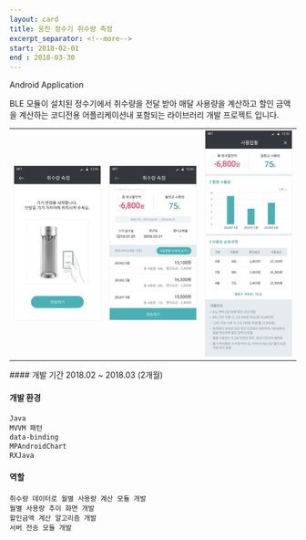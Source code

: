 ```yaml
---
layout: card
title: 웅진 정수기 취수량 측정
excerpt_separator: <!--more-->
start: 2018-02-01
end : 2018-03-30
---
```

Android Application
<!--more-->
BLE 모듈이 설치된 정수기에서 취수량을 전달 받아 매달 사용량을 계산하고 할인 금액을 계산하는 코디전용 어플리케이션내 포함되는 라이브러리 개발 프로젝트 입니다.
<table>
	<tr>
		<td>
			<img src="/public/images/wj/wj_01.png">
		</td>
		<td>
			<img src="/public/images/wj/wj_02.png">
		</td>
		<td>
			<img src="/public/images/wj/wj_03.png">
		</td>
	</tr>
</table>
#### 개발 기간
	2018.02 ~ 2018.03 (2개월)

#### 개발 환경
	Java
	MVVM 패턴
	data-binding
	MPAndroidChart
	RXJava

#### 역할
	취수량 데이터로 월별 사용량 계산 모듈 개발
	월별 사용량 추이 화면 개발
	할인금액 계산 알고리즘 개발
	서버 전송 모듈 개발
